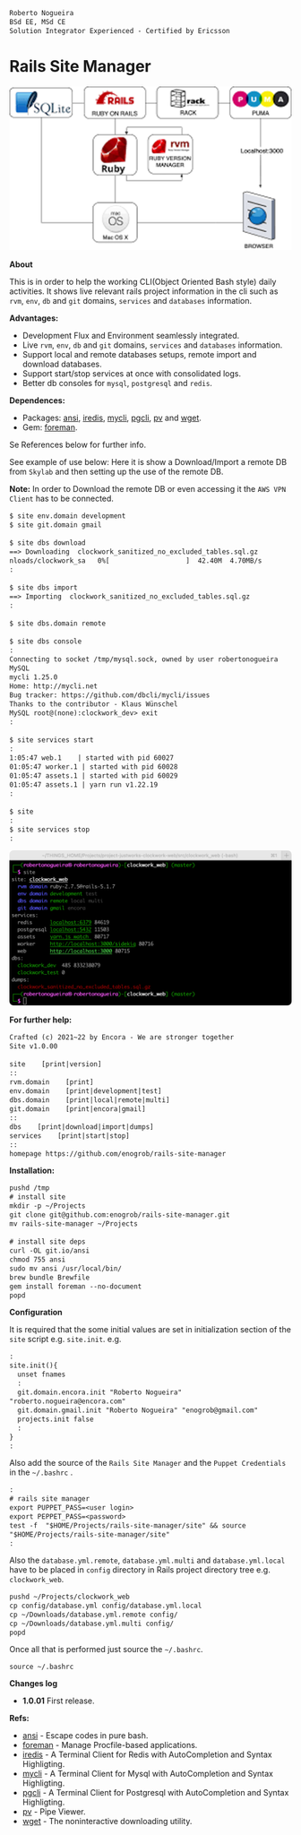 ```
Roberto Nogueira  
BSd EE, MSd CE
Solution Integrator Experienced - Certified by Ericsson
```

# Rails Site Manager

![project image](images/project.png)

**About**

This is in order to help the working CLI(Object Oriented Bash style) daily activities. It shows live relevant rails project information in the cli such as `rvm`, `env`, `db` and `git` domains, `services` and `databases` information.

**Advantages:**

* Development Flux and Environment seamlessly integrated.
* Live `rvm`, `env`, `db` and `git` domains, `services` and `databases` information.
* Support local and remote databases setups, remote import and download databases.
* Support start/stop services at once with consolidated logs.
* Better db consoles for `mysql`, `postgresql` and `redis`.

**Dependences:**

* Packages: [ansi](https://github.com/fidian/ansi), [iredis](https://iredis.io), [mycli](https://www.mycli.net), [pgcli](https://www.pgcli.com), [pv](http://www.ivarch.com/programs/pv.shtml) and [wget](https://ftp.gnu.org/old-gnu/Manuals/wget-1.8.1/html_mono/wget.html).
* Gem: [foreman](https://github.com/ddollar/foreman).

Se References below for further info.

See example of use below:
Here it is show a Download/Import a remote DB from `Skylab` and then setting up the use of the remote DB.

**Note:** In order to Download the remote DB or even accessing it the `AWS VPN Client` has to be connected.

```
$ site env.domain development
$ site git.domain gmail

$ site dbs download
==> Downloading  clockwork_sanitized_no_excluded_tables.sql.gz
nloads/clockwork_sa   0%[                   ]  42.40M  4.70MB/s
:

$ site dbs import
==> Importing  clockwork_sanitized_no_excluded_tables.sql.gz
:

$ site dbs.domain remote

$ site dbs console
:
Connecting to socket /tmp/mysql.sock, owned by user robertonogueira
MySQL
mycli 1.25.0
Home: http://mycli.net
Bug tracker: https://github.com/dbcli/mycli/issues
Thanks to the contributor - Klaus Wünschel
MySQL root@(none):clockwork_dev> exit
:

$ site services start
:
1:05:47 web.1    | started with pid 60027
01:05:47 worker.1 | started with pid 60028
01:05:47 assets.1 | started with pid 60029
01:05:47 assets.1 | yarn run v1.22.19
:

$ site
:
$ site services stop
:
```

![](images/screenshot1.png)


**For further help:**

```shell
Crafted (c) 2021~22 by Encora - We are stronger together
Site v1.0.00

site    [print|version]
::
rvm.domain    [print]
env.domain    [print|development|test]
dbs.domain    [print|local|remote|multi]
git.domain    [print|encora|gmail]
::
dbs    [print|download|import|dumps]
services    [print|start|stop]
::
homepage https://github.com/enogrob/rails-site-manager
```

**Installation:**

```
pushd /tmp
# install site
mkdir -p ~/Projects
git clone git@github.com:enogrob/rails-site-manager.git
mv rails-site-manager ~/Projects

# install site deps
curl -OL git.io/ansi
chmod 755 ansi
sudo mv ansi /usr/local/bin/
brew bundle Brewfile
gem install foreman --no-document
popd
```

**Configuration**

It is required that the some initial values are set in initialization section of the `site` script e.g. `site.init`. e.g.
```shell
:
site.init(){
  unset fnames
  :
  git.domain.encora.init "Roberto Nogueira" "roberto.nogueira@encora.com"
  git.domain.gmail.init "Roberto Nogueira" "enogrob@gmail.com" 
  projects.init false
  :
}
:
```

Also add the source of the `Rails Site Manager` and the `Puppet Credentials` in the `~/.bashrc` .
```
:
# rails site manager
export PUPPET_PASS=<user login>
export PEPPET_PASS=<password>
test -f  "$HOME/Projects/rails-site-manager/site" && source "$HOME/Projects/rails-site-manager/site"
:
```

Also the `database.yml.remote`, `database.yml.multi` and `database.yml.local` have to be placed in `config` directory in Rails project directory tree e.g. `clockwork_web`.
```
pushd ~/Projects/clockwork_web
cp config/database.yml config/database.yml.local
cp ~/Downloads/database.yml.remote config/
cp ~/Downloads/database.yml.multi config/
popd
```

Once all that is performed just source the `~/.bashrc`.
```
source ~/.bashrc
```

**Changes log**

* **1.0.01** First release.

**Refs:**

* [ansi](https://github.com/fidian/ansi) - Escape codes in pure bash.
* [foreman](https://github.com/ddollar/foreman) - Manage Procfile-based applications.
* [iredis](https://iredis.io) - A Terminal Client for Redis with AutoCompletion and Syntax Highligting.
* [mycli](https://www.mycli.net) - A Terminal Client for Mysql with AutoCompletion and Syntax Highligting.
* [pgcli](https://www.pgcli.com/) - A Terminal Client for Postgresql with AutoCompletion and Syntax Highligting.
* [pv](http://www.ivarch.com/programs/pv.shtml) - Pipe Viewer.
* [wget](https://ftp.gnu.org/old-gnu/Manuals/wget-1.8.1/html_mono/wget.html) - The noninteractive downloading utility.
